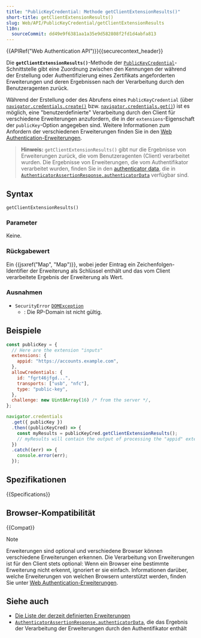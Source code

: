 ```yaml
---
title: "PublicKeyCredential: Methode getClientExtensionResults()"
short-title: getClientExtensionResults()
slug: Web/API/PublicKeyCredential/getClientExtensionResults
l10n:
  sourceCommit: dd49e9f6381aa1a35e9d582808f2fd1d4abfa813
---
```


{{APIRef("Web Authentication API")}}{{securecontext_header}}

Die **`getClientExtensionResults()`**-Methode der [`PublicKeyCredential`](/de/docs/Web/API/PublicKeyCredential)-Schnittstelle gibt eine Zuordnung zwischen den Kennungen der während der Erstellung oder Authentifizierung eines Zertifikats angeforderten Erweiterungen und deren Ergebnissen nach der Verarbeitung durch den Benutzeragenten zurück.

Während der Erstellung oder des Abrufens eines `PublicKeyCredential` (über [`navigator.credentials.create()`](/de/docs/Web/API/CredentialsContainer/create) bzw. [`navigator.credentials.get()`](/de/docs/Web/API/CredentialsContainer/get)) ist es möglich, eine "benutzerdefinierte" Verarbeitung durch den Client für verschiedene Erweiterungen anzufordern, die in der `extensions`-Eigenschaft der `publicKey`-Option angegeben sind. Weitere Informationen zum Anfordern der verschiedenen Erweiterungen finden Sie in den [Web Authentication-Erweiterungen](/de/docs/Web/API/Web_Authentication_API/WebAuthn_extensions).

> **Hinweis:** `getClientExtensionResults()` gibt nur die Ergebnisse von Erweiterungen zurück, die vom Benutzeragenten (Client) verarbeitet wurden. Die Ergebnisse von Erweiterungen, die vom Authentifikator verarbeitet wurden, finden Sie in den [authenticator data](/de/docs/Web/API/Web_Authentication_API/Authenticator_data), die in [`AuthenticatorAssertionResponse.authenticatorData`](/de/docs/Web/API/AuthenticatorAssertionResponse/authenticatorData) verfügbar sind.

## Syntax

```js-nolint
getClientExtensionResults()
```

### Parameter

Keine.

### Rückgabewert

Ein {{jsxref("Map", "Map")}}, wobei jeder Eintrag ein Zeichenfolgen-Identifier der Erweiterung als Schlüssel enthält und das vom Client verarbeitete Ergebnis der Erweiterung als Wert.

### Ausnahmen

- `SecurityError` [`DOMException`](/de/docs/Web/API/DOMException)
  - : Die RP-Domain ist nicht gültig.

## Beispiele

```js
const publicKey = {
  // Here are the extension "inputs"
  extensions: {
    appid: "https://accounts.example.com",
  },
  allowCredentials: {
    id: "fgrt46jfgd...",
    transports: ["usb", "nfc"],
    type: "public-key",
  },
  challenge: new Uint8Array(16) /* from the server */,
};

navigator.credentials
  .get({ publicKey })
  .then((publicKeyCred) => {
    const myResults = publicKeyCred.getClientExtensionResults();
    // myResults will contain the output of processing the "appid" extension
  })
  .catch((err) => {
    console.error(err);
  });
```

## Spezifikationen

{{Specifications}}

## Browser-Kompatibilität

{{Compat}}

> [!NOTE]
> Erweiterungen sind optional und verschiedene Browser können verschiedene Erweiterungen erkennen. Die Verarbeitung von Erweiterungen ist für den Client stets optional: Wenn ein Browser eine bestimmte Erweiterung nicht erkennt, ignoriert er sie einfach. Informationen darüber, welche Erweiterungen von welchen Browsern unterstützt werden, finden Sie unter [Web Authentication-Erweiterungen](/de/docs/Web/API/Web_Authentication_API/WebAuthn_extensions).

## Siehe auch

- [Die Liste der derzeit definierten Erweiterungen](https://www.w3.org/TR/webauthn/#sctn-defined-extensions)
- [`AuthenticatorAssertionResponse.authenticatorData`](/de/docs/Web/API/AuthenticatorAssertionResponse/authenticatorData), die das Ergebnis der Verarbeitung der Erweiterungen durch den Authentifikator enthält
